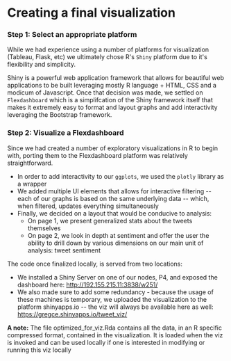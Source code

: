 # Creating a final visualization
### Step 1: Select an appropriate platform
While we had experience using a number of platforms for visualization (Tableau, Flask, etc) we ultimately chose R's `Shiny` platform due to it's flexibility and simplicity. 

Shiny is a powerful web application framework that allows for beautiful web applications to be built leveraging mostly R language + HTML, CSS and a modicum of Javascript. Once that decision was made, we settled on `Flexdashboard` which is a simplifcation of the Shiny framework itself that makes it extremely easy to format and layout graphs and add interactivity leveraging the Bootstrap framework. 

### Step 2: Visualize a Flexdashboard
Since we had created a number of exploratory visualizations in R to begin with, porting them to the Flexdashboard platform was relatively straightforward. 
- In order to add interactivity to our `ggplots`, we used the `plotly` library as a wrapper
- We added multiple UI elements that allows for interactive filtering -- each of our graphs is based on the same underlying data -- which, when filtered, updates everything simultaneously
- Finally, we decided on a layout that would be conducive to analysis: 
  -  On page 1, we present generalized stats about the tweets themselves
  -  On page 2, we look in depth at sentiment and offer the user the ability to drill down by various dimensions on our main unit of analysis: tweet sentiment

The code once finalized locally, is served from two locations:
-  We installed a Shiny Server on one of our nodes, P4, and exposed the dashboard here: http://192.155.215.11:3838/w251/
-  We also made sure to add some redundancy - because the usage of these machines is temporary, we uploaded the visualization to the platform shinyapps.io -- the viz will always be available here as well: https://gregce.shinyapps.io/tweet_viz/

**A note:** The file optimized_for_viz.Rda contains all the data, in an R specific compressed format, contained in the visualization. It is loaded when the viz is invoked and can be used locally if one is interested in modifying or running this viz locally
